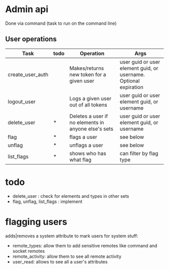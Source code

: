 # Admin api

Done via command (task to run on the command line)

## User operations

| Task             | todo | Operation                                           | Args                                                             |
|------------------|------|-----------------------------------------------------|------------------------------------------------------------------|
| create_user_auth |      | Makes/returns new token for a given user            | user guid or user element guid, or username. Optional expiration |
| logout_user      |      | Logs a given user out of all tokens                 | user guid or user element guid, or username                      |
| delete_user      | *    | Deletes a user if no elements in anyone else's sets | user guid or user element guid, or username                      |
| flag             | *    | flags a user                                        | see below                                                        |
| unflag           | *    | unflags a user                                      | see below                                                        |
| list_flags       | *    | shows who has what flag                             | can filter by flag type                                          |


# todo 
* delete_user : check for elements and types in other sets
* flag, unflag, list_flags : implement




# flagging users
adds|removes a system attribute to mark users for system stuff:
* remote_types: allow them to add sensitive remotes like command and socket remotes
* remote_activity: allow them to see all remote activity
* user_read: allows to see all a user's attributes

